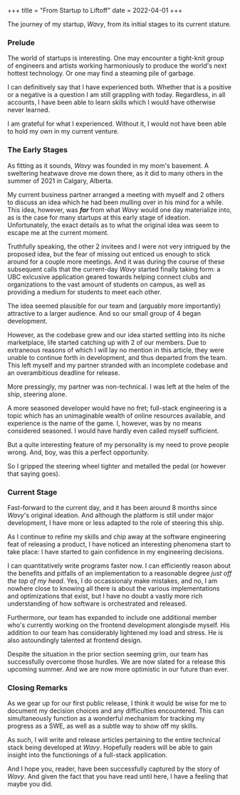 +++
title = "From Startup to Liftoff"
date = 2022-04-01
+++

The journey of my startup, *Wavy*, from its initial stages to its current stature.

<!-- more -->

### Prelude
The world of startups is interesting.
One may encounter a tight-knit group of engineers and artists working harmoniously to produce the world's next hottest technology.
Or one may find a steaming pile of garbage.

I can definitively say that I have experienced both.
Whether that is a positive or a negative is a question I am still grappling with today.
Regardless, in all accounts, I have been able to learn skills which I would have otherwise never learned.

I am grateful for what I experienced.
Without it, I would not have been able to hold my own in my current venture.

### The Early Stages
As fitting as it sounds, *Wavy* was founded in my mom's basement.
A sweltering heatwave drove me down there, as it did to many others in the summer of 2021 in Calgary, Alberta.

My current business partner arranged a meeting with myself and 2 others to discuss an idea which he had been mulling over in his mind for a while.
This idea, however, was ***far*** from what *Wavy* would one day materialize into, as is the case for many startups at this early stage of ideation.
Unfortunately, the exact details as to what the original idea was seem to escape me at the current moment.

Truthfully speaking, the other 2 invitees and I were not very intrigued by the proposed idea, but the fear of missing out enticed us enough to stick around for a couple more meetings.
And it was during the course of these subsequent calls that the current-day *Wavy* started finally taking form: a UBC exlcusive application geared towards helping connect clubs and organizations to the vast amount of students on campus, as well as providing a medium for students to meet each other.

The idea seemed plausible for our team and (arguably more importantly) attractive to a larger audience.
And so our small group of 4 began development.

However, as the codebase grew and our idea started settling into its niche marketplace, life started catching up with 2 of our members.
Due to extraneous reasons of which I will lay no mention in this article, they were unable to continue forth in development, and thus departed from the team.
This left myself and my partner stranded with an incomplete codebase and an overambitious deadline for release.

More pressingly, my partner was non-technical.
I was left at the helm of the ship, steering alone.

A more seasoned developer would have no fret; full-stack engineering is a topic which has an unimaginable wealth of online resources available, and experience is the name of the game.
I, however, was by no means considered seasoned.
I would have hardly even called myself sufficient.

But a quite interesting feature of my personality is my need to prove people wrong.
And, boy, was this a perfect opportunity.

So I gripped the steering wheel tighter and metalled the pedal (or however that saying goes).

### Current Stage
Fast-forward to the current day, and it has been around 8 months since *Wavy*'s original ideation.
And although the platform is still under major development, I have more or less adapted to the role of steering this ship.

As I continue to refine my skills and chip away at the software engineering feat of releasing a product, I have noticed an interesting phenomena start to take place: I have started to gain confidence in my engineering decisions.

I can quantitatively write programs faster now.
I can efficiently reason about the benefits and pitfalls of an implementation to a reasonable degree *just off the top of my head*.
Yes, I do occassionaly make mistakes, and no, I am nowhere close to knowing all there is about the various implementations and optimizations that exist, but I have no doubt a vastly more rich understanding of how software is orchestrated and released.

Furthermore, our team has expanded to include one additional member who's currently working on the frontend development alongisde myself.
His addition to our team has considerably lightened my load and stress.
He is also astoundingly talented at frontend design.

Despite the situation in the prior section seeming grim, our team has successfully overcome those hurdles.
We are now slated for a release this upcoming summer.
And we are now more optimistic in our future than ever.

### Closing Remarks
As we gear up for our first public release, I think it would be wise for me to document my decision choices and any difficulties encountered.
This can simultaneously function as a wonderful mechanism for tracking my progress as a SWE, as well as a subtle way to show off my skills.

As such, I will write and release articles pertaining to the entire technical stack being developed at *Wavy*.
Hopefully readers will be able to gain insight into the functionings of a full-stack application.

And I hope you, reader, have been successfully captured by the story of *Wavy*.
And given the fact that you have read until here, I have a feeling that maybe you did.
